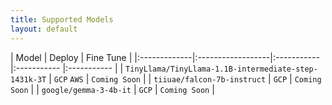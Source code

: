 ```yaml
---
title: Supported Models
layout: default
---
```


| Model   | Deploy | Fine Tune |
|:-------------|:------------------|:-----------  |:-----------  |:-----------  |
| ```TinyLlama/TinyLlama-1.1B-intermediate-step-1431k-3T``` | `GCP` `AWS` | `Coming Soon` |
| ```tiiuae/falcon-7b-instruct``` | `GCP`  | `Coming Soon` |
| ```google/gemma-3-4b-it``` | `GCP` | `Coming Soon` |
